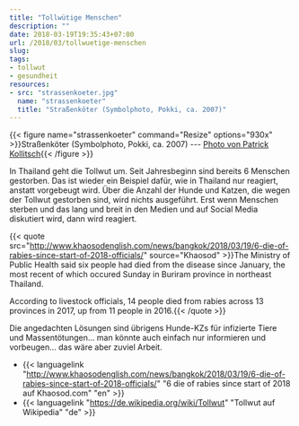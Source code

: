 ```yaml
---
title: "Tollwütige Menschen"
description: ""
date: 2018-03-19T19:35:43+07:00
url: /2018/03/tollwuetige-menschen
slug:
tags:
- tollwut
- gesundheit
resources:
- src: "strassenkoeter.jpg"
  name: "strassenkoeter"
  title: "Straßenköter (Symbolphoto, Pokki, ca. 2007)"
---
```


{{< figure name="strassenkoeter" command="Resize" options="930x" >}}Straßenköter (Symbolphoto, Pokki, ca. 2007) --- [Photo von Patrick Kollitsch](https://samui-samui.de/){{< /figure >}}

In Thailand geht die Tollwut um. Seit Jahresbeginn sind bereits 6 Menschen gestorben. Das ist wieder ein Beispiel dafür, wie in Thailand nur reagiert, anstatt vorgebeugt wird. Über die Anzahl der Hunde und Katzen, die wegen der Tollwut gestorben sind, wird nichts ausgeführt. Erst wenn Menschen sterben und das lang und breit in den Medien und auf Social Media diskutiert wird, dann wird reagiert.

{{< quote src="<http://www.khaosodenglish.com/news/bangkok/2018/03/19/6-die-of-rabies-since-start-of-2018-officials/>" source="Khaosod" >}}The Ministry of Public Health said six people had died from the disease since January, the most recent of which occured Sunday in Buriram province in northeast Thailand.

According to livestock officials, 14 people died from rabies across 13 provinces in 2017, up from 11 people in 2016.{{< /quote >}}

Die angedachten Lösungen sind übrigens Hunde-KZs für infizierte Tiere und Massentötungen... man könnte auch einfach nur informieren und vorbeugen... das wäre aber zuviel Arbeit.

- {{< languagelink "<http://www.khaosodenglish.com/news/bangkok/2018/03/19/6-die-of-rabies-since-start-of-2018-officials/>" "6 die of rabies since start of 2018 auf Khaosod.com" "en" >}}
- {{< languagelink "<https://de.wikipedia.org/wiki/Tollwut>" "Tollwut auf Wikipedia" "de" >}}
